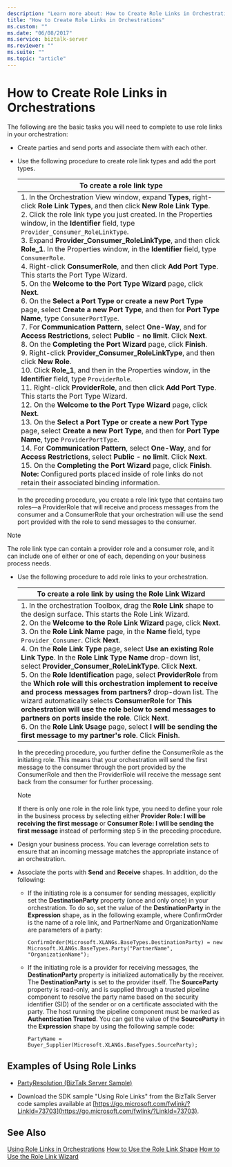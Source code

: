 ```yaml
---
description: "Learn more about: How to Create Role Links in Orchestrations"
title: "How to Create Role Links in Orchestrations"
ms.custom: ""
ms.date: "06/08/2017"
ms.service: biztalk-server
ms.reviewer: ""
ms.suite: ""
ms.topic: "article"
---
```

# How to Create Role Links in Orchestrations
The following are the basic tasks you will need to complete to use role links in your orchestration:

-   Create parties and send ports and associate them with each other.

-   Use the following procedure to create role link types and add the port types.

    |To create a role link type|
    |--------------------------------|
    |1.  In the Orchestration View window, expand **Types**, right-click **Role Link Types**, and then click **New Role Link Type**.<br />2.  Click the role link type you just created. In the Properties window, in the **Identifier** field, type `Provider_Consumer_RoleLinkType`.<br />3.  Expand **Provider_Consumer_RoleLinkType**, and then click **Role_1**. In the Properties window, in the **Identifier** field, type `ConsumerRole`.<br />4.  Right-click **ConsumerRole**, and then click **Add Port Type**. This starts the Port Type Wizard.<br />5.  On the **Welcome to the Port Type Wizard** page, click **Next**.<br />6.  On the **Select a Port Type or create a new Port Type** page, select **Create a new Port Type**, and then for **Port Type Name**, type `ConsumerPortType`.<br />7.  For **Communication Pattern**, select **One-Way**, and for **Access Restrictions**, select **Public - no limit**. Click **Next**.<br />8.  On the **Completing the Port Wizard** page, click **Finish**.<br />9. Right-click **Provider_Consumer_RoleLinkType**, and then click **New Role**.<br />10. Click **Role_1**, and then in the Properties window, in the **Identifier** field, type `ProviderRole`.<br />11. Right-click **ProviderRole**, and then click **Add Port Type**. This starts the Port Type Wizard.<br />12. On the **Welcome to the Port Type Wizard** page, click **Next**.<br />13. On the **Select a Port Type or create a new Port Type** page, select **Create a new Port Type**, and then for **Port Type Name**, type `ProviderPortType`.<br />14. For **Communication Pattern**, select **One-Way**, and for **Access Restrictions**, select **Public - no limit**. Click **Next**.<br />15. On the **Completing the Port Wizard** page, click **Finish**. **Note:**      Configured ports placed inside of role links do not retain their associated binding information.|

     In the preceding procedure, you create a role link type that contains two roles—a ProviderRole that will receive and process messages from the consumer and a ConsumerRole that your orchestration will use the send port provided with the role to send messages to the consumer.

> [!NOTE]
>  The role link type can contain a provider role and a consumer role, and it can include one of either or one of each, depending on your business process needs.

-   Use the following procedure to add role links to your orchestration.

    |To create a role link by using the Role Link Wizard|
    |---------------------------------------------------------|
    |1.  In the orchestration Toolbox, drag the **Role Link** shape to the design surface. This starts the Role Link Wizard.<br />2.  On the **Welcome to the Role Link Wizard** page, click **Next**.<br />3.  On the **Role Link Name** page, in the **Name** field, type `Provider_Consumer`. Click **Next**.<br />4.  On the **Role Link Type** page, select **Use an existing Role Link Type**. In the **Role Link Type Name** drop-down list, select **Provider_Consumer_RoleLinkType**. Click **Next**.<br />5.  On the **Role Identification** page, select **ProviderRole** from the **Which role will this orchestration implement to receive and process messages from partners?** drop-down list. The wizard automatically selects **ConsumerRole** for **This orchestration will use the role below to send messages to partners on ports inside the role**. Click **Next**.<br />6.  On the **Role Link Usage** page, select **I will be sending the first message to my partner's role**. Click **Finish**.|

     In the preceding procedure, you further define the ConsumerRole as the initiating role. This means that your orchestration will send the first message to the consumer through the port provided by the ConsumerRole and then the ProviderRole will receive the message sent back from the consumer for further processing.

    > [!NOTE]
    >  If there is only one role in the role link type, you need to define your role in the business process by selecting either **Provider Role: I will be receiving the first message** or **Consumer Role: I will be sending the first message** instead of performing step 5 in the preceding procedure.

-   Design your business process. You can leverage correlation sets to ensure that an incoming message matches the appropriate instance of an orchestration.

-   Associate the ports with **Send** and **Receive** shapes. In addition, do the following:

    -   If the initiating role is a consumer for sending messages, explicitly set the **DestinationParty** property (once and only once) in your orchestration. To do so, set the value of the **DestinationParty** in the **Expression** shape, as in the following example, where ConfirmOrder is the name of a role link, and PartnerName and OrganizationName are parameters of a party:

        ```
        ConfirmOrder(Microsoft.XLANGs.BaseTypes.DestinationParty) = new Microsoft.XLANGs.BaseTypes.Party("PartnerName", "OrganizationName");
        ```

    -   If the initiating role is a provider for receiving messages, the **DestinationParty** property is initialized automatically by the receiver. The **DestinationParty** is set to the provider itself. The **SourceParty** property is read-only, and is supplied through a trusted pipeline component to resolve the party name based on the security identifier (SID) of the sender or on a certificate associated with the party. The host running the pipeline component must be marked as **Authentication Trusted**. You can get the value of the **SourceParty** in the **Expression** shape by using the following sample code:

        ```
        PartyName = Buyer_Supplier(Microsoft.XLANGs.BaseTypes.SourceParty);
        ```

## Examples of Using Role Links

-   [PartyResolution (BizTalk Server Sample)](../core/partyresolution-biztalk-server-sample.md)

-   Download the SDK sample "Using Role Links" from the BizTalk Server code samples available at [https://go.microsoft.com/fwlink/?LinkId=73703](https://go.microsoft.com/fwlink/?LinkId=73703).

## See Also
 [Using Role Links in Orchestrations](../core/using-role-links-in-orchestrations.md)
 [How to Use the Role Link Shape](../core/how-to-use-the-role-link-shape.md)
 [How to Use the Role Link Wizard](../core/how-to-use-the-role-link-wizard.md)
